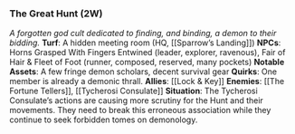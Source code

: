 ---
---

### The Great Hunt (2W)
*A forgotten god cult dedicated to finding, and binding, a demon to their bidding.*
**Turf**: A hidden meeting room (HQ, [[Sparrow’s Landing]])
**NPCs**: Horns Grasped With Fingers Entwined (leader, explorer, ravenous), Fair of Hair & Fleet of Foot (runner, composed, reserved, many pockets)
**Notable Assets**: A few fringe demon scholars, decent survival gear
**Quirks**: One member is already a demonic thrall.
**Allies**: [[Lock & Key]]
**Enemies**: [[The Fortune Tellers]], [[Tycherosi Consulate]]
**Situation**: The Tycherosi Consulate’s actions are causing more scrutiny for the Hunt and their movements. They need to break this erroneous association while they continue to seek forbidden tomes on demonology.
